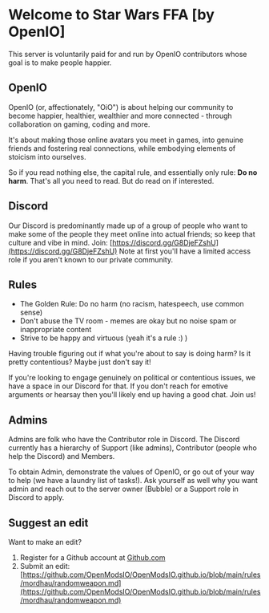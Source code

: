 # Welcome to Star Wars FFA [by OpenIO]

This server is voluntarily paid for and run by OpenIO contributors whose goal is to make people happier.

## OpenIO
OpenIO (or, affectionately, "OiO") is about helping our community to become happier, healthier, wealthier and more connected - through collaboration on gaming, coding and more.

It's about making those online avatars you meet in games, into genuine friends and fostering real connections, while embodying elements of stoicism into ourselves.

So if you read nothing else, the capital rule, and essentially only rule: **Do no harm**. That's all you need to read. But do read on if interested.

## Discord
Our Discord is predominantly made up of a group of people who want to make some of the people they meet online into actual friends; so keep that culture and vibe in mind.
Join: [https://discord.gg/G8DjeFZshU](https://discord.gg/G8DjeFZshU) Note at first you'll have a limited access role if you aren't known to our private community.

## Rules
 * The Golden Rule: Do no harm (no racism, hatespeech, use common sense)
 * Don't abuse the TV room - memes are okay but no noise spam or inappropriate content
 * Strive to be happy and virtuous (yeah it's a rule :) )

Having trouble figuring out if what you're about to say is doing harm? Is it pretty contentious? Maybe just don't say it!

If you're looking to engage genuinely on political or contentious issues, we have a space in our Discord for that. If you don't reach for emotive arguments or hearsay then you'll likely end up having a good chat. Join us!

## Admins
Admins are folk who have the Contributor role in Discord. The Discord currently has a hierarchy of Support (like admins), Contributor (people who help the Discord) and Members.

To obtain Admin, demonstrate the values of OpenIO, or go out of your way to help (we have a laundry list of tasks!). Ask yourself as well why you want admin and reach out to the server owner (Bubble) or a Support role in Discord to apply.

## Suggest an edit
Want to make an edit?
1. Register for a Github account at [Github.com](https://github.com)
2. Submit an edit: [https://github.com/OpenModsIO/OpenModsIO.github.io/blob/main/rules/mordhau/randomweapon.md](https://github.com/OpenModsIO/OpenModsIO.github.io/blob/main/rules/mordhau/randomweapon.md)
